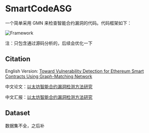# SmartCodeASG

一个简单采用 GMN 来检查智能合约漏洞的代码。代码框架如下：

![Framework](https://aliyun-typora-img.oss-cn-beijing.aliyuncs.com/imgs/202303231113230.png)

注：只包含通过源码分析的，后续会优化一下

## Citation

English Version: [Toward Vulnerability Detection for Ethereum Smart Contracts Using Graph-Matching Network](./doc/paper.pdf)

中文论文：[以太坊智能合约漏洞检测方法研究](./doc/thesis.pdf)

中文汇报：[以太坊智能合约漏洞检测方法研究](./doc/slide.pptx)



## Dataset

数据集不全，之后补